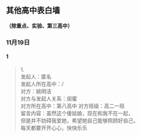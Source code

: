 ## 其他高中表白墙
**（除重点、实验、第三高中）**
### 11月19日
#### 1
> 1.<br>
> 发起人：匿名<br>
>发起人所在高中：/<br>
>对方：姚明洁<br>
>对方与发起人关系：闺蜜<br>
>对方所在高中：第八高中
>对方班级：高二一班<br>
>留言内容：虽然这个傻姑娘，现在和我不在一起，<br>
>但是并不妨碍我爱她，希望她自己能够照顾好自己，<br>
>每天都要开开心心，快快乐乐<br>
